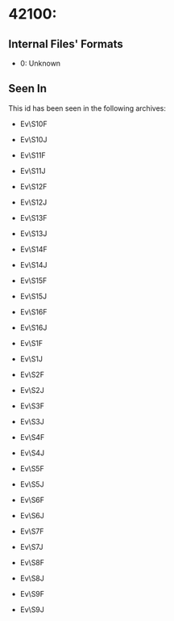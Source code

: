 # 42100: 

## Internal Files' Formats
- 0: Unknown

## Seen In

This id has been seen in the following archives:  

- Ev\S10F  

- Ev\S10J  

- Ev\S11F  

- Ev\S11J  

- Ev\S12F  

- Ev\S12J  

- Ev\S13F  

- Ev\S13J  

- Ev\S14F  

- Ev\S14J  

- Ev\S15F  

- Ev\S15J  

- Ev\S16F  

- Ev\S16J  

- Ev\S1F  

- Ev\S1J  

- Ev\S2F  

- Ev\S2J  

- Ev\S3F  

- Ev\S3J  

- Ev\S4F  

- Ev\S4J  

- Ev\S5F  

- Ev\S5J  

- Ev\S6F  

- Ev\S6J  

- Ev\S7F  

- Ev\S7J  

- Ev\S8F  

- Ev\S8J  

- Ev\S9F  

- Ev\S9J  
